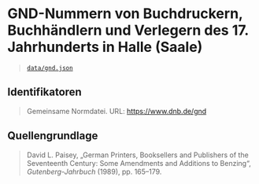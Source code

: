 # GND-Nummern von Buchdruckern, Buchhändlern und Verlegern des 17. Jahrhunderts in Halle (Saale)

> [`data/gnd.json`](./data/gnd.json)

## Identifikatoren

> Gemeinsame Normdatei. URL: https://www.dnb.de/gnd

## Quellengrundlage

> David L. Paisey, „German Printers, Booksellers and Publishers of the Seventeenth Century: Some Amendments and Additions to Benzing“, _Gutenberg-Jahrbuch_ (1989), pp. 165–179.
